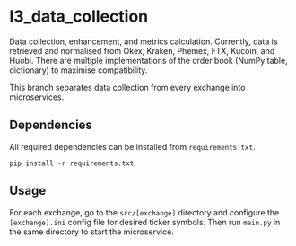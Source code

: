 # l3_data_collection
Data collection, enhancement, and metrics calculation. Currently, data is retrieved and normalised from Okex, Kraken, Phemex, FTX, Kucoin, and Huobi. There are multiple implementations of the order book (NumPy table, dictionary) to maximise compatibility.

This branch separates data collection from every exchange into microservices. 

## Dependencies

All required dependencies can be installed from `requirements.txt`.
```
pip install -r requirements.txt
```

## Usage

For each exchange, go to the `src/[exchange]` directory and configure the `[exchange].ini` config file for desired ticker symbols. Then run `main.py` in the same directory to start the microservice.